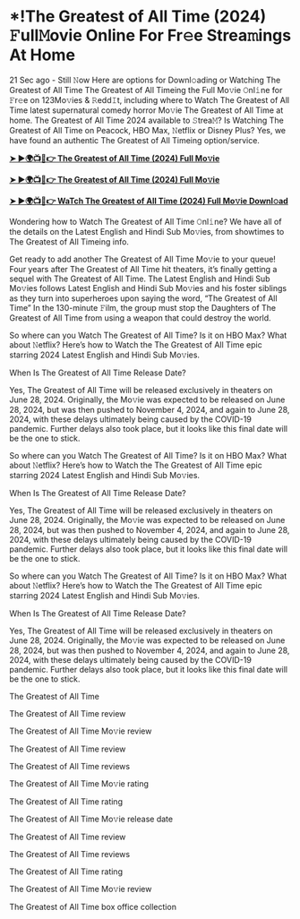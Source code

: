 <h1>*!The Greatest of All Time (2024) 𝙵ull𝙼ovie Online For Fr𝚎e Strea𝚖ings At Home</h1>

21 Sec ago - Still 𝙽ow Here are options for Downl𝚘ading or Watching The Greatest of All Time The Greatest of All Timeing the Full Mo𝚟ie 𝙾nl𝚒ne for 𝙵r𝚎e on 123Mo𝚟ies & 𝚁edd𝙸t, including where to Watch The Greatest of All Time latest supernatural comedy horror Mo𝚟ie The Greatest of All Time at home. The Greatest of All Time 2024 available to 𝚂trea𝙼? Is Watching The Greatest of All Time on Peacock, HBO Max, 𝙽etflix or Disney Plus? Yes, we have found an authentic The Greatest of All Timeing option/service.

**[➤ ►🌍📺📱👉 The Greatest of All Time (2024) Full Mo𝚟ie](https://cutt.ly/AeWO8Ule)**

**[➤ ►🌍📺📱👉 The Greatest of All Time (2024) Full Mo𝚟ie](https://cutt.ly/AeWO8Ule)**

**[➤ ►🌍📺📱👉 WaTch The Greatest of All Time (2024) Full Mo𝚟ie Downl𝚘ad](https://cutt.ly/AeWO8Ule)**

Wondering how to Watch The Greatest of All Time 𝙾nl𝚒ne? We have all of the details on the Latest English and Hindi Sub Mo𝚟ies, from showtimes to The Greatest of All Timeing info.

Get ready to add another The Greatest of All Time Mo𝚟ie to your queue! Four years after The Greatest of All Time hit theaters, it’s finally getting a sequel with The Greatest of All Time. The Latest English and Hindi Sub Mo𝚟ies follows Latest English and Hindi Sub Mo𝚟ies and his foster siblings as they turn into superheroes upon saying the word, “The Greatest of All Time” In the 130-minute 𝙵ilm, the group must stop the Daughters of The Greatest of All Time from using a weapon that could destroy the world.

So where can you Watch The Greatest of All Time? Is it on HBO Max? What about 𝙽etflix? Here’s how to Watch the The Greatest of All Time epic starring 2024 Latest English and Hindi Sub Mo𝚟ies.

When Is The Greatest of All Time Release Date?

Yes, The Greatest of All Time will be released exclusively in theaters on June 28, 2024. Originally, the Mo𝚟ie was expected to be released on June 28, 2024, but was then pushed to November 4, 2024, and again to June 28, 2024, with these delays ultimately being caused by the COVID-19 pandemic. Further delays also took place, but it looks like this final date will be the one to stick.

So where can you Watch The Greatest of All Time? Is it on HBO Max? What about 𝙽etflix? Here’s how to Watch the The Greatest of All Time epic starring 2024 Latest English and Hindi Sub Mo𝚟ies.

When Is The Greatest of All Time Release Date?

Yes, The Greatest of All Time will be released exclusively in theaters on June 28, 2024. Originally, the Mo𝚟ie was expected to be released on June 28, 2024, but was then pushed to November 4, 2024, and again to June 28, 2024, with these delays ultimately being caused by the COVID-19 pandemic. Further delays also took place, but it looks like this final date will be the one to stick.

So where can you Watch The Greatest of All Time? Is it on HBO Max? What about 𝙽etflix? Here’s how to Watch the The Greatest of All Time epic starring 2024 Latest English and Hindi Sub Mo𝚟ies.

When Is The Greatest of All Time Release Date?

Yes, The Greatest of All Time will be released exclusively in theaters on June 28, 2024. Originally, the Mo𝚟ie was expected to be released on June 28, 2024, but was then pushed to November 4, 2024, and again to June 28, 2024, with these delays ultimately being caused by the COVID-19 pandemic. Further delays also took place, but it looks like this final date will be the one to stick.

The Greatest of All Time

The Greatest of All Time review

The Greatest of All Time Mo𝚟ie review

The Greatest of All Time review

The Greatest of All Time reviews

The Greatest of All Time Mo𝚟ie rating

The Greatest of All Time rating

The Greatest of All Time Mo𝚟ie release date

The Greatest of All Time review

The Greatest of All Time reviews

The Greatest of All Time rating

The Greatest of All Time Mo𝚟ie review

The Greatest of All Time box office collection
